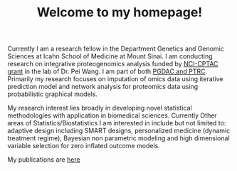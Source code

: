 ﻿---
permalink: /
title: "Welcome to my homepage!"
excerpt: "About me"
author_profile: true
redirect_from: 
  - /about/
  - /about.html
---

Currently I am a research fellow in the Department Genetics and Genomic Sciences at Icahn School of Medicine at Mount Sinai. I am conducting research on integrative proteogenomics analysis funded by [NCI-CPTAC grant](https://proteomics.cancer.gov/programs/cptac) in the lab of Dr. Pei Wang. I am part of both [PGDAC and PTRC](https://proteomics.cancer.gov/programs/cptac/consortium/cptac-teams). Primarily my research focuses on imputation of omics data using iterative prediction model and network analysis for proteomics data using probabilistic graphical models.


My research interest lies broadly in developing novel statistical methodologies with application in biomedical sciences. Currently  Other areas of Statistics/Biostatistics I am interested in include but not limited to: adaptive design including SMART  designs, personalized medicine (dynamic treatment regime), Bayesian non parametric modeling and high dimensional variable selection for zero inflated outcome models.


My publications are [here](https://shrabanti87.github.io/publications/)

